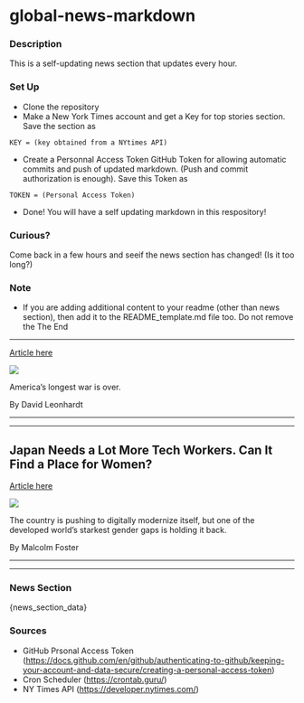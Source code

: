 # global-news-markdown

### Description 
This is a self-updating news section that updates every hour.

### Set Up 
* Clone the repository
* Make a New York Times account and get a Key for top stories section. Save the section as 
 ```
 KEY = (key obtained from a NYtimes API)
 ```
*  Create a Personnal Access Token GitHub Token for allowing automatic commits and push of updated markdown. (Push and commit authorization is enough). Save this Token as 
```
TOKEN = (Personal Access Token)
```
* Done! You will have a self updating markdown in this respository!

### Curious?
Come back in a few hours and seeif the news section has changed! (Is it too long?)

### Note
* If you are adding additional content to your readme (other than news section), then add it to the README_template.md file too. Do not remove the The End
-------

[Article here](https://www.nytimes.com/2021/08/31/briefing/afghanistan-taliban-longest-war.html)

[![](https://static01.nyt.com/images/2021/08/30/world/31-THE-MORNING-PROMO/merlin_193905681_70c1cc34-7990-459e-95a2-2b158c0e9334-superJumbo.jpg)](https://www.nytimes.com/2021/08/31/briefing/afghanistan-taliban-longest-war.html)

America’s longest war is over.

By David Leonhardt

* * *

* * *

Japan Needs a Lot More Tech Workers. Can It Find a Place for Women?
-------------------------------------------------------------------

[Article here](https://www.nytimes.com/2021/09/01/business/japan-tech-workers-women.html)

[![](https://static01.nyt.com/images/2021/09/01/business/01japan-digitalgap-1/merlin_193760769_2e673a75-cb4d-46fd-a756-b325bf19fea2-superJumbo.jpg)](https://www.nytimes.com/2021/09/01/business/japan-tech-workers-women.html)

The country is pushing to digitally modernize itself, but one of the developed world’s starkest gender gaps is holding it back.

By Malcolm Foster

* * *

* * *

### News Section 
{news_section_data}


### Sources 
* GitHub Prsonal Access Token (https://docs.github.com/en/github/authenticating-to-github/keeping-your-account-and-data-secure/creating-a-personal-access-token)
* Cron Scheduler (https://crontab.guru/)
* NY Times API (https://developer.nytimes.com/)
